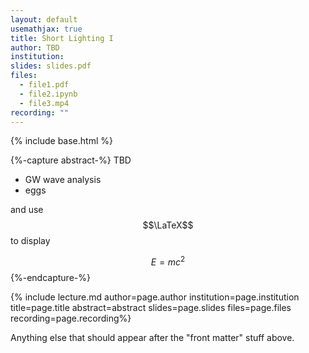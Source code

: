 ```yaml
---
layout: default
usemathjax: true
title: Short Lighting I
author: TBD
institution: 
slides: slides.pdf
files:
  - file1.pdf
  - file2.ipynb
  - file3.mp4
recording: ""
---
```

{% include base.html %}

{%-capture abstract-%}
TBD

* GW wave analysis
* eggs

and use $$\LaTeX$$ to display

$$\begin{equation}E = m c^2\end{equation}$$
{%-endcapture-%}

{% include lecture.md author=page.author institution=page.institution title=page.title abstract=abstract slides=page.slides files=page.files recording=page.recording%}

Anything else that should appear after the "front matter" stuff above.
